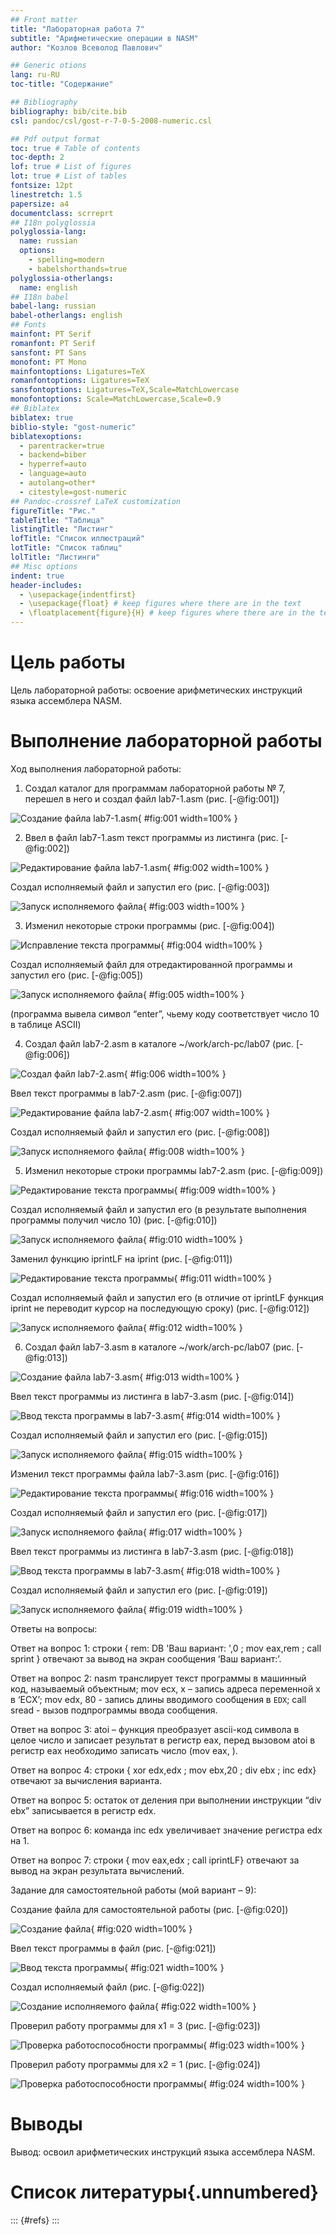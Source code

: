 ```yaml
---
## Front matter
title: "Лабораторная работа 7"
subtitle: "Арифметические операции в NASM"
author: "Козлов Всеволод Павлович"

## Generic otions
lang: ru-RU
toc-title: "Содержание"

## Bibliography
bibliography: bib/cite.bib
csl: pandoc/csl/gost-r-7-0-5-2008-numeric.csl

## Pdf output format
toc: true # Table of contents
toc-depth: 2
lof: true # List of figures
lot: true # List of tables
fontsize: 12pt
linestretch: 1.5
papersize: a4
documentclass: scrreprt
## I18n polyglossia
polyglossia-lang:
  name: russian
  options:
	- spelling=modern
	- babelshorthands=true
polyglossia-otherlangs:
  name: english
## I18n babel
babel-lang: russian
babel-otherlangs: english
## Fonts
mainfont: PT Serif
romanfont: PT Serif
sansfont: PT Sans
monofont: PT Mono
mainfontoptions: Ligatures=TeX
romanfontoptions: Ligatures=TeX
sansfontoptions: Ligatures=TeX,Scale=MatchLowercase
monofontoptions: Scale=MatchLowercase,Scale=0.9
## Biblatex
biblatex: true
biblio-style: "gost-numeric"
biblatexoptions:
  - parentracker=true
  - backend=biber
  - hyperref=auto
  - language=auto
  - autolang=other*
  - citestyle=gost-numeric
## Pandoc-crossref LaTeX customization
figureTitle: "Рис."
tableTitle: "Таблица"
listingTitle: "Листинг"
lofTitle: "Список иллюстраций"
lotTitle: "Список таблиц"
lolTitle: "Листинги"
## Misc options
indent: true
header-includes:
  - \usepackage{indentfirst}
  - \usepackage{float} # keep figures where there are in the text
  - \floatplacement{figure}{H} # keep figures where there are in the text
---
```


# Цель работы

Цель лабораторной работы: освоение арифметических инструкций языка ассемблера NASM.

# Выполнение лабораторной работы

Ход выполнения лабораторной работы:

1) Создал каталог для программам лабораторной работы № 7, перешел в него и создал файл lab7-1.asm (рис. [-@fig:001])

![Создание файла lab7-1.asm](image/001.png){ #fig:001 width=100% }

2) Ввел в файл lab7-1.asm текст программы из листинга (рис. [-@fig:002])

![Редактирование файла lab7-1.asm](image/002.png){ #fig:002 width=100% }

Создал исполняемый файл и запустил его  (рис. [-@fig:003])

![Запуск исполняемого файла](image/003.png){ #fig:003 width=100% }

3) Изменил некоторые строки программы  (рис. [-@fig:004])

![Исправление текста программы](image/004.png){ #fig:004 width=100% }

Создал исполняемый файл для отредактированной программы и запустил его (рис. [-@fig:005])

![Запуск исполняемого файла](image/005.png){ #fig:005 width=100% }

(программа вывела символ “enter”, чьему коду соответствует число 10 в таблице ASCII)

4) Создал файл lab7-2.asm в каталоге ~/work/arch-pc/lab07 (рис. [-@fig:006])

![Создал файл lab7-2.asm](image/006.png){ #fig:006 width=100% }

Ввел текст программы в lab7-2.asm (рис. [-@fig:007])

![Редактирование файла lab7-2.asm](image/007.png){ #fig:007 width=100% }

Создал исполняемый файл и запустил его (рис. [-@fig:008])

![Запуск исполняемого файла](image/008.png){ #fig:008 width=100% }

5) Изменил некоторые строки программы lab7-2.asm (рис. [-@fig:009])

![Редактирование текста программы](image/009.png){ #fig:009 width=100% }

Создал исполняемый файл и запустил его (в результате выполнения программы получил число 10) (рис. [-@fig:010])

![Запуск исполняемого файла](image/010.png){ #fig:010 width=100% }

Заменил функцию iprintLF на iprint (рис. [-@fig:011])

![Редактирование текста программы](image/011.png){ #fig:011 width=100% }

Создал исполняемый файл и запустил его (в отличие от iprintLF функция iprint не переводит курсор на последующую сроку) (рис. [-@fig:012])

![Запуск исполняемого файла](image/012.png){ #fig:012 width=100% }

6) Создал файл lab7-3.asm в каталоге ~/work/arch-pc/lab07 (рис. [-@fig:013])

![Создание файла lab7-3.asm ](image/013.png){ #fig:013 width=100% }

Ввел текст программы из листинга в lab7-3.asm (рис. [-@fig:014])

![Ввод текста программы в lab7-3.asm](image/014.png){ #fig:014 width=100% }

Создал исполняемый файл и запустил его (рис. [-@fig:015])

![Запуск исполняемого файла](image/015.png){ #fig:015 width=100% }

Изменил текст программы файла lab7-3.asm (рис. [-@fig:016])

![Редактирование текста программы](image/016.png){ #fig:016 width=100% }

Создал исполняемый файл и запустил его (рис. [-@fig:017])

![Запуск исполняемого файла](image/017.png){ #fig:017 width=100% }

Ввел текст программы из листинга в lab7-3.asm (рис. [-@fig:018])

![Ввод текста программы в lab7-3.asm](image/018.png){ #fig:018 width=100% }

Создал исполняемый файл и запустил его (рис. [-@fig:019])

![Запуск исполняемого файла](image/019.png){ #fig:019 width=100% }

Ответы на вопросы:

Ответ на вопрос 1: строки { rem: DB 'Ваш вариант: ',0    ;  mov eax,rem   ;     call sprint } отвечают за вывод на экран сообщения ‘Ваш вариант:’.

Ответ на вопрос 2: nasm транслирует текст программы в машинный код, называемый объектным; mov ecx, x – запись адреса переменной x в ‘ECX’; mov edx, 80  - запись длины вводимого сообщения в `EDX`; call sread - вызов подпрограммы ввода сообщения.

Ответ на вопрос 3: atoi – функция преобразует ascii-код символа в целое число и записает результат в регистр eax, перед вызовом atoi в регистр eax необходимо записать число (mov eax,  <int>).

Ответ на вопрос 4: строки { xor edx,edx      ;      mov ebx,20       ;      div ebx         ;        inc edx} отвечают за вычисления варианта.

Ответ на вопрос 5: остаток от деления при выполнении инструкции “div ebx” записывается в регистр edx.

Ответ на вопрос 6: команда inc edx увеличивает значение регистра edx на 1.

Ответ на вопрос 7: строки { mov eax,edx       ;       call iprintLF}  отвечают за вывод на экран результата вычислений.


Задание для самостоятельной работы (мой вариант – 9):


Создание файла для самостоятельной работы (рис. [-@fig:020])

![Создание файла](image/020.png){ #fig:020 width=100% }

Ввел текст программы в файл  (рис. [-@fig:021])

![Ввод текста программы](image/021.png){ #fig:021 width=100% }

Создал исполняемый файл   (рис. [-@fig:022])

![Создание исполняемого файла](image/022.png){ #fig:022 width=100% }

Проверил работу программы для x1 = 3 (рис. [-@fig:023])

![Проверка работоспособности программы](image/023.png){ #fig:023 width=100% }

Проверил работу программы для x2 = 1 (рис. [-@fig:024])

![Проверка работоспособности программы](image/024.png){ #fig:024 width=100% }

# Выводы

Вывод: освоил арифметических инструкций языка ассемблера NASM.

# Список литературы{.unnumbered}

::: {#refs}
:::
